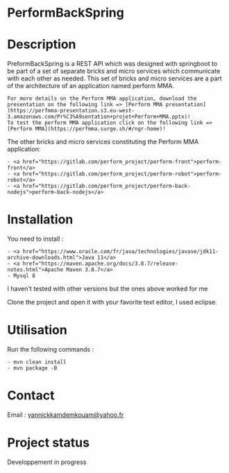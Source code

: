 # PerformBackSpring

# Description

PreformBackSpring is a REST API which was designed with springboot to be part of a set of separate bricks and micro services which communicate with each other as needed. This set of bricks and micro services are a part of the architecture of an application named perform MMA.

	For more details on the Perform MMA application, download the presentation on the following link => [Perform MMA presentation](https://perfmma-presentation.s3.eu-west-3.amazonaws.com/Pr%C3%A9sentation+projet+Perform+MMA.pptx)!
	To test the perform MMA application click on the following link => [Perform MMA](https://perfmma.surge.sh/#/ngr-home)!

The other bricks and micro services constituting the Perform MMA application:

	- <a href="https://gitlab.com/perform_project/perform-front">perform-front</a>
	- <a href="https://gitlab.com/perform_project/perform-robot">perform-robot</a>
	- <a href="https://gitlab.com/perform_project/perform-back-nodejs">perform-back-nodejs</a>

# Installation

You need to install :
 
	- <a href="https://www.oracle.com/fr/java/technologies/javase/jdk11-archive-downloads.html">Java 11</a>
	- <a href="https://maven.apache.org/docs/3.8.7/release-notes.html">Apache Maven 3.8.7</a>
	- Mysql 8
	
I haven't tested with other versions but the ones above worked for me

Clone the project and open it with your favorite text editor, I used eclipse.

# Utilisation

Run the following commands : 

	- mvn clean install
	- mvn package -B

# Contact

Email : yannickkamdemkouam@yahoo.fr

# Project status

Developpement in progress
